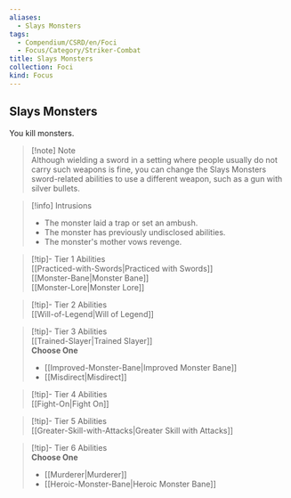 ```yaml
---
aliases:
  - Slays Monsters
tags:
  - Compendium/CSRD/en/Foci
  - Focus/Category/Striker-Combat
title: Slays Monsters
collection: Foci
kind: Focus
---
```

## Slays Monsters  
You kill monsters.  

>[!note] Note  
>Although wielding a sword in a setting where people usually do not carry such weapons is fine, you can change the Slays Monsters sword-related abilities to use a different weapon, such as a gun with silver bullets. 
  

>[!info] Intrusions  
>- The monster laid a trap or set an ambush.  
>- The monster has previously undisclosed abilities.  
>- The monster's mother vows revenge.  


>[!tip]- Tier 1 Abilities  
> [[Practiced-with-Swords|Practiced with Swords]]  
> [[Monster-Bane|Monster Bane]]  
> [[Monster-Lore|Monster Lore]]  


>[!tip]- Tier 2 Abilities  
> [[Will-of-Legend|Will of Legend]]  


>[!tip]- Tier 3 Abilities  
> [[Trained-Slayer|Trained Slayer]]  
> **Choose One**  
>- [[Improved-Monster-Bane|Improved Monster Bane]]  
>- [[Misdirect|Misdirect]]  


>[!tip]- Tier 4 Abilities  
> [[Fight-On|Fight On]]  


>[!tip]- Tier 5 Abilities  
> [[Greater-Skill-with-Attacks|Greater Skill with Attacks]]  


>[!tip]- Tier 6 Abilities  
> **Choose One**  
>- [[Murderer|Murderer]]  
>- [[Heroic-Monster-Bane|Heroic Monster Bane]]
